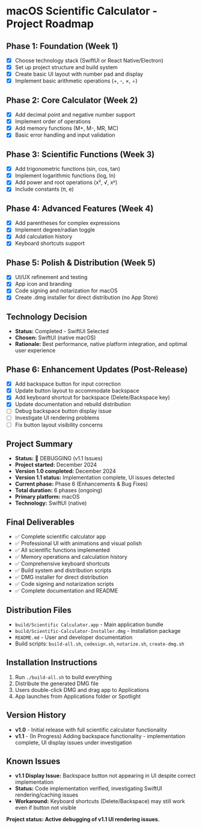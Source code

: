 # macOS Scientific Calculator - Project Roadmap

## Phase 1: Foundation (Week 1)
- [x] Choose technology stack (SwiftUI or React Native/Electron)
- [x] Set up project structure and build system
- [x] Create basic UI layout with number pad and display
- [x] Implement basic arithmetic operations (+, -, ×, ÷)

## Phase 2: Core Calculator (Week 2)
- [x] Add decimal point and negative number support
- [x] Implement order of operations
- [x] Add memory functions (M+, M-, MR, MC)
- [x] Basic error handling and input validation

## Phase 3: Scientific Functions (Week 3)
- [x] Add trigonometric functions (sin, cos, tan)
- [x] Implement logarithmic functions (log, ln)
- [x] Add power and root operations (x², √, xʸ)
- [x] Include constants (π, e)

## Phase 4: Advanced Features (Week 4)
- [x] Add parentheses for complex expressions
- [x] Implement degree/radian toggle
- [x] Add calculation history
- [x] Keyboard shortcuts support

## Phase 5: Polish & Distribution (Week 5)
- [x] UI/UX refinement and testing
- [x] App icon and branding
- [x] Code signing and notarization for macOS
- [x] Create .dmg installer for direct distribution (no App Store)

## Technology Decision
- **Status:** Completed - SwiftUI Selected
- **Chosen:** SwiftUI (native macOS)
- **Rationale:** Best performance, native platform integration, and optimal user experience

## Phase 6: Enhancement Updates (Post-Release)
- [x] Add backspace button for input correction
- [x] Update button layout to accommodate backspace
- [x] Add keyboard shortcut for backspace (Delete/Backspace key)
- [x] Update documentation and rebuild distribution
- [ ] Debug backspace button display issue
- [ ] Investigate UI rendering problems
- [ ] Fix button layout visibility concerns

## Project Summary
- **Status:** 🔧 DEBUGGING (v1.1 Issues)
- **Project started:** December 2024
- **Version 1.0 completed:** December 2024
- **Version 1.1 status:** Implementation complete, UI issues detected
- **Current phase:** Phase 6 (Enhancements & Bug Fixes)
- **Total duration:** 6 phases (ongoing)
- **Primary platform:** macOS
- **Technology:** SwiftUI (native)

## Final Deliverables
- ✅ Complete scientific calculator app
- ✅ Professional UI with animations and visual polish
- ✅ All scientific functions implemented
- ✅ Memory operations and calculation history
- ✅ Comprehensive keyboard shortcuts
- ✅ Build system and distribution scripts
- ✅ DMG installer for direct distribution
- ✅ Code signing and notarization scripts
- ✅ Complete documentation and README

## Distribution Files
- `build/Scientific Calculator.app` - Main application bundle
- `build/Scientific-Calculator-Installer.dmg` - Installation package
- `README.md` - User and developer documentation
- Build scripts: `build-all.sh`, `codesign.sh`, `notarize.sh`, `create-dmg.sh`

## Installation Instructions
1. Run `./build-all.sh` to build everything
2. Distribute the generated DMG file
3. Users double-click DMG and drag app to Applications
4. App launches from Applications folder or Spotlight

## Version History
- **v1.0** - Initial release with full scientific calculator functionality
- **v1.1** - (In Progress) Adding backspace functionality - implementation complete, UI display issues under investigation

## Known Issues
- **v1.1 Display Issue:** Backspace button not appearing in UI despite correct implementation
- **Status:** Code implementation verified, investigating SwiftUI rendering/caching issues
- **Workaround:** Keyboard shortcuts (Delete/Backspace) may still work even if button not visible

**Project status: Active debugging of v1.1 UI rendering issues.**